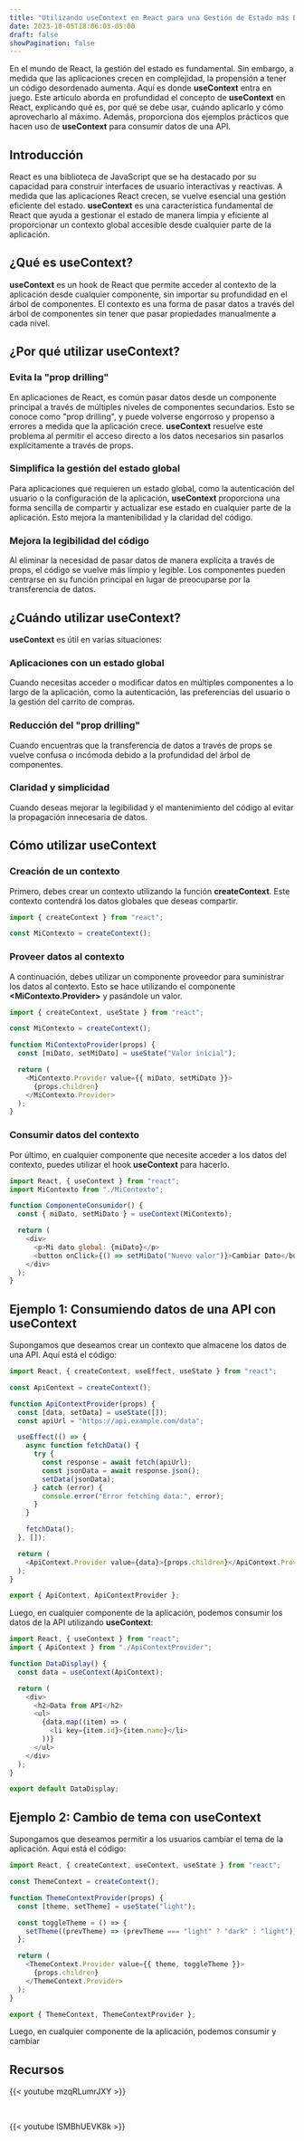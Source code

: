 ```yaml
---
title: "Utilizando useContext en React para una Gestión de Estado más Eficiente y Limpia"
date: 2023-10-05T18:06:03-05:00
draft: false
showPagination: false
---
```


En el mundo de React, la gestión del estado es fundamental. Sin embargo, a medida que las aplicaciones crecen en complejidad, la propensión a tener un código desordenado aumenta. Aquí es donde **useContext** entra en juego. Este artículo aborda en profundidad el concepto de **useContext** en React, explicando qué es, por qué se debe usar, cuándo aplicarlo y cómo aprovecharlo al máximo. Además, proporciona dos ejemplos prácticos que hacen uso de **useContext** para consumir datos de una API.

## Introducción

React es una biblioteca de JavaScript que se ha destacado por su capacidad para construir interfaces de usuario interactivas y reactivas. A medida que las aplicaciones React crecen, se vuelve esencial una gestión eficiente del estado. **useContext** es una característica fundamental de React que ayuda a gestionar el estado de manera limpia y eficiente al proporcionar un contexto global accesible desde cualquier parte de la aplicación.

## ¿Qué es **useContext**?

**useContext** es un hook de React que permite acceder al contexto de la aplicación desde cualquier componente, sin importar su profundidad en el árbol de componentes. El contexto es una forma de pasar datos a través del árbol de componentes sin tener que pasar propiedades manualmente a cada nivel.

## ¿Por qué utilizar **useContext**?

### Evita la "prop drilling"

En aplicaciones de React, es común pasar datos desde un componente principal a través de múltiples niveles de componentes secundarios. Esto se conoce como "prop drilling", y puede volverse engorroso y propenso a errores a medida que la aplicación crece. **useContext** resuelve este problema al permitir el acceso directo a los datos necesarios sin pasarlos explícitamente a través de props.

### Simplifica la gestión del estado global

Para aplicaciones que requieren un estado global, como la autenticación del usuario o la configuración de la aplicación, **useContext** proporciona una forma sencilla de compartir y actualizar ese estado en cualquier parte de la aplicación. Esto mejora la mantenibilidad y la claridad del código.

### Mejora la legibilidad del código

Al eliminar la necesidad de pasar datos de manera explícita a través de props, el código se vuelve más limpio y legible. Los componentes pueden centrarse en su función principal en lugar de preocuparse por la transferencia de datos.

## ¿Cuándo utilizar **useContext**?

**useContext** es útil en varias situaciones:

### Aplicaciones con un estado global

Cuando necesitas acceder o modificar datos en múltiples componentes a lo largo de la aplicación, como la autenticación, las preferencias del usuario o la gestión del carrito de compras.

### Reducción del "prop drilling"

Cuando encuentras que la transferencia de datos a través de props se vuelve confusa o incómoda debido a la profundidad del árbol de componentes.

### Claridad y simplicidad

Cuando deseas mejorar la legibilidad y el mantenimiento del código al evitar la propagación innecesaria de datos.

## Cómo utilizar **useContext**

### Creación de un contexto

Primero, debes crear un contexto utilizando la función **createContext**. Este contexto contendrá los datos globales que deseas compartir.

```javascript
import { createContext } from "react";

const MiContexto = createContext();
```

### Proveer datos al contexto

A continuación, debes utilizar un componente proveedor para suministrar los datos al contexto. Esto se hace utilizando el componente **<MiContexto.Provider>** y pasándole un valor.

```javascript
import { createContext, useState } from "react";

const MiContexto = createContext();

function MiContextoProvider(props) {
  const [miDato, setMiDato] = useState("Valor inicial");

  return (
    <MiContexto.Provider value={{ miDato, setMiDato }}>
      {props.children}
    </MiContexto.Provider>
  );
}
```

### Consumir datos del contexto

Por último, en cualquier componente que necesite acceder a los datos del contexto, puedes utilizar el hook **useContext** para hacerlo.

```javascript
import React, { useContext } from "react";
import MiContexto from "./MiContexto";

function ComponenteConsumidor() {
  const { miDato, setMiDato } = useContext(MiContexto);

  return (
    <div>
      <p>Mi dato global: {miDato}</p>
      <button onClick={() => setMiDato("Nuevo valor")}>Cambiar Dato</button>
    </div>
  );
}
```

## Ejemplo 1: Consumiendo datos de una API con **useContext**

Supongamos que deseamos crear un contexto que almacene los datos de una API. Aquí está el código:

```javascript
import React, { createContext, useEffect, useState } from "react";

const ApiContext = createContext();

function ApiContextProvider(props) {
  const [data, setData] = useState([]);
  const apiUrl = "https://api.example.com/data";

  useEffect(() => {
    async function fetchData() {
      try {
        const response = await fetch(apiUrl);
        const jsonData = await response.json();
        setData(jsonData);
      } catch (error) {
        console.error("Error fetching data:", error);
      }
    }

    fetchData();
  }, []);

  return (
    <ApiContext.Provider value={data}>{props.children}</ApiContext.Provider>
  );
}

export { ApiContext, ApiContextProvider };
```

Luego, en cualquier componente de la aplicación, podemos consumir los datos de la API utilizando **useContext**:

```javascript
import React, { useContext } from "react";
import { ApiContext } from "./ApiContextProvider";

function DataDisplay() {
  const data = useContext(ApiContext);

  return (
    <div>
      <h2>Data from API</h2>
      <ul>
        {data.map((item) => (
          <li key={item.id}>{item.name}</li>
        ))}
      </ul>
    </div>
  );
}

export default DataDisplay;
```

## Ejemplo 2: Cambio de tema con **useContext**

Supongamos que deseamos permitir a los usuarios cambiar el tema de la aplicación. Aquí está el código:

```javascript
import React, { createContext, useContext, useState } from "react";

const ThemeContext = createContext();

function ThemeContextProvider(props) {
  const [theme, setTheme] = useState("light");

  const toggleTheme = () => {
    setTheme((prevTheme) => (prevTheme === "light" ? "dark" : "light"));
  };

  return (
    <ThemeContext.Provider value={{ theme, toggleTheme }}>
      {props.children}
    </ThemeContext.Provider>
  );
}

export { ThemeContext, ThemeContextProvider };
```

Luego, en cualquier componente de la aplicación, podemos consumir y cambiar

## Recursos

{{< youtube mzqRLumrJXY >}}

<br>

{{< youtube lSMBhUEVK8k >}}